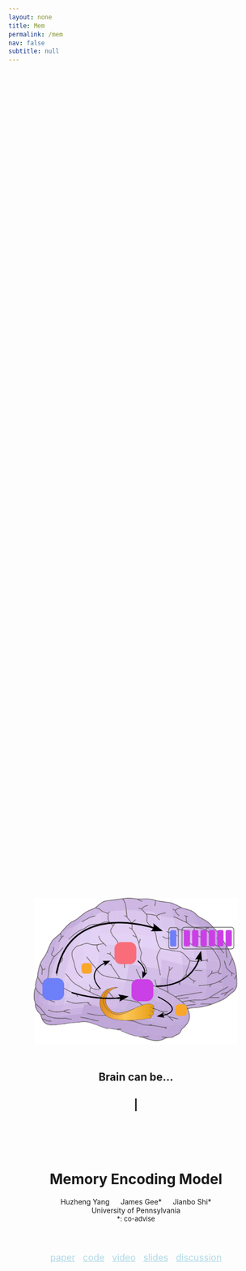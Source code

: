 ```yaml
---
layout: none
title: Mem
permalink: /mem
nav: false
subtitle: null
---
```

<link rel="stylesheet" href="{{ site.baseurl | prepend: site.url }}/custom.css">

<div style="display: flex; flex-direction: column; align-items: center; justify-content: center; height: 100vh; text-align: center;">
  <div>
    <img src="assets/custom_images/memory.png" width="80%" style="margin-left:10%; margin-right:10%">
  </div>
  <div style="margin-top: 20px;">
    <h2>Brain can be...</h2>
    <h2><span id="typing-text"></span>|</h2>
  </div>

  <h1 style="margin-top: 100px;">Memory Encoding Model</h1>
  <div style="margin-top: 0px;">Huzheng Yang &emsp; James Gee* &emsp; Jianbo Shi*</div>
  <div> University of Pennsylvania </div>
  <div style="font-size: small"> *: co-advise </div>

  <div style="margin-top: 40px; font-size: large">
    <p style="display: inline-block;">
      <a href="https://arxiv.org/abs/2308.01175" style="text-decoration: underline; color: lightblue; margin-right: 10px;">paper</a>
      <a href="https://github.com/huzeyann/MemoryEncodingModel" style="text-decoration: underline; color: lightblue; margin-right: 10px;">code</a>
      <a style="text-decoration: underline; color: lightblue; margin-right: 10px;">video</a>
      <a href="https://penno365-my.sharepoint.com/:p:/g/personal/huze_upenn_edu/EcuvlCSxjSBDk719Q_Dxc7ABNUebclx8wIUKAg2VGKwNXQ?e=a0oMma" style="text-decoration: underline; color: lightblue; margin-right: 10px;">slides</a>
      <a href="https://twitter.com/HuzeYann/status/1686908944965664771?s=20" style="text-decoration: underline; color: lightblue;">discussion</a>
    </p>
  </div>
</div>

<script src="https://cdn.jsdelivr.net/npm/typed.js@2.0.11"></script>
<script src="{{ site.baseurl | prepend: site.url }}/typing.js"></script>
